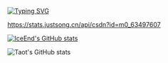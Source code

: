 [![Typing SVG](https://readme-typing-svg.demolab.com?font=Fira+Code&weight=500&pause=1000&width=450&lines=WHERE+THERE+IS+A+WILL%2C+THERE+IS+A+WAY%EF%BC%81)](https://git.io/typing-svg)

https://stats.justsong.cn/api/csdn?id=m0_63497607

[![IceEnd's GitHub stats](https://github-immortality.vercel.app/api?username=fqxiny)](https://github.com/IceEnd)

![Taot's GitHub stats](https://github-readme-stats.vercel.app/api?username=fqxiny)
